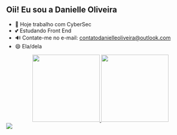 ## Oii! Eu sou a Danielle Oliveira

- 🌱 Hoje trabalho com CyberSec
- 💕 Estudando Front End
- 🔊 Contate-me no e-mail: contatodanielleoliveira@outlook.com
- 😄 Ela/dela

<div align="center">
  <a href="https://github.com/danielleolv">
  <img height="180em" src="https://github-readme-stats.vercel.app/api?username=danielleolv&show_icons=true&theme=dracula&include_all_commits=true&count_private=true"/>
  <img height="180em" src="https://github-readme-stats.vercel.app/api/top-langs/?username=danielleolv&layout=compact&langs_count=7&theme=dracula"/>
</div>

  
  <div>
<a href="https://www.linkedin.com/in/danielleoliveira22" target="_blank"><img src="https://img.shields.io/badge/LinkedIn-0077B5?style=for-the-badge&logo=linkedin&logoColor=white" target="blank"></a>
 </div>

